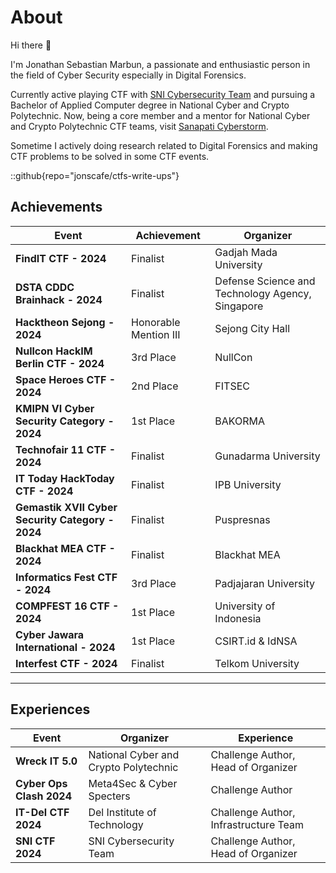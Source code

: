 # About
Hi there 👋

I'm Jonathan Sebastian Marbun, a passionate and enthusiastic person in the field of Cyber Security especially in Digital Forensics.

Currently active playing CTF with [SNI Cybersecurity Team](https://serikatnewbie.me) and pursuing a Bachelor of Applied Computer degree in National Cyber and Crypto Polytechnic. Now, being a core member and a mentor for National Cyber and Crypto Polytechnic CTF teams, visit [Sanapati Cyberstorm](http://146.190.194.189/).

Sometime I actively doing research related to Digital Forensics and making CTF problems to be solved in some CTF events.

::github{repo="jonscafe/ctfs-write-ups"}

## Achievements
| Event | Achievement | Organizer |
|------------------------------|--------------|--------------|
| **FindIT CTF - 2024** | Finalist | Gadjah Mada University |
| **DSTA CDDC Brainhack - 2024** | Finalist | Defense Science and Technology Agency, Singapore |
| **Hacktheon Sejong - 2024** | Honorable Mention III | Sejong City Hall |
| **Nullcon HackIM Berlin CTF - 2024** | 3rd Place | NullCon |
| **Space Heroes CTF - 2024** | 2nd Place | FITSEC |
| **KMIPN VI Cyber Security Category - 2024** | 1st Place | BAKORMA |
| **Technofair 11 CTF - 2024** | Finalist | Gunadarma University |
| **IT Today HackToday CTF - 2024** | Finalist | IPB University |
| **Gemastik XVII Cyber Security Category - 2024** | Finalist | Puspresnas |
| **Blackhat MEA CTF - 2024** | Finalist | Blackhat MEA |
| **Informatics Fest CTF - 2024** | 3rd Place | Padjajaran University |
| **COMPFEST 16 CTF - 2024** | 1st Place | University of Indonesia |
| **Cyber Jawara International - 2024** | 1st Place | CSIRT.id & IdNSA |
| **Interfest CTF - 2024** | Finalist | Telkom University |
---
## Experiences
| Event | Organizer | Experience |
|------------------------------|--------------|--------------|
| **Wreck IT 5.0** | National Cyber and Crypto Polytechnic | Challenge Author, Head of Organizer |
| **Cyber Ops Clash 2024** | Meta4Sec & Cyber Specters | Challenge Author |
| **IT-Del CTF 2024** | Del Institute of Technology | Challenge Author, Infrastructure Team |
| **SNI CTF 2024** | SNI Cybersecurity Team | Challenge Author, Head of Organizer |